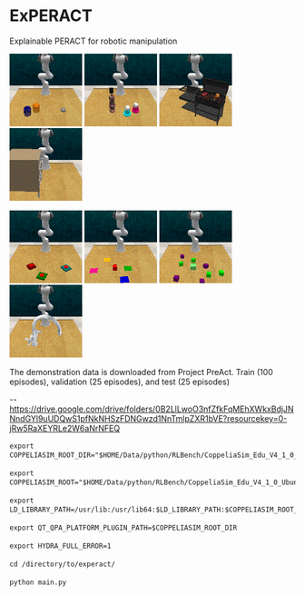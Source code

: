 # ExPERACT
Explainable PERACT for robotic manipulation

![](/viz/episode_close_jar_eval_7.gif)
![](/viz/episode_light_bulb_in_eval_4.gif)
![](/viz/episode_meat_off_grill_eval_1.gif)
![](/viz/episode_open_drawer_eval_1.gif)

![](/viz/episode_push_buttons_eval_13.gif)
![](/viz/episode_slide_block_to_color_target_eval_8.gif)
![](/viz/episode_stack_blocks_eval_24.gif)
![](/viz/episode_turn_tap_eval_25.gif)

The demonstration data is downloaded from Project PreAct. Train (100 episodes), validation (25 episodes), and test (25 episodes)

--  https://drive.google.com/drive/folders/0B2LlLwoO3nfZfkFqMEhXWkxBdjJNNndGYl9uUDQwS1pfNkNHSzFDNGwzd1NnTmlpZXR1bVE?resourcekey=0-jRw5RaXEYRLe2W6aNrNFEQ

```
export COPPELIASIM_ROOT_DIR="$HOME/Data/python/RLBench/CoppeliaSim_Edu_V4_1_0_Ubuntu16_04"

export COPPELIASIM_ROOT="$HOME/Data/python/RLBench/CoppeliaSim_Edu_V4_1_0_Ubuntu16_04"

export LD_LIBRARY_PATH=/usr/lib:/usr/lib64:$LD_LIBRARY_PATH:$COPPELIASIM_ROOT_DIR

export QT_QPA_PLATFORM_PLUGIN_PATH=$COPPELIASIM_ROOT_DIR

export HYDRA_FULL_ERROR=1

cd /directory/to/experact/

python main.py
```